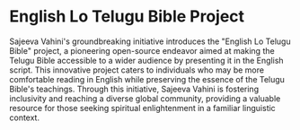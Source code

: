 # English Lo Telugu Bible Project

Sajeeva Vahini's groundbreaking initiative introduces the "English Lo Telugu Bible" project, a pioneering open-source endeavor aimed at making the Telugu Bible accessible to a wider audience by presenting it in the English script. This innovative project caters to individuals who may be more comfortable reading in English while preserving the essence of the Telugu Bible's teachings. Through this initiative, Sajeeva Vahini is fostering inclusivity and reaching a diverse global community, providing a valuable resource for those seeking spiritual enlightenment in a familiar linguistic context.
